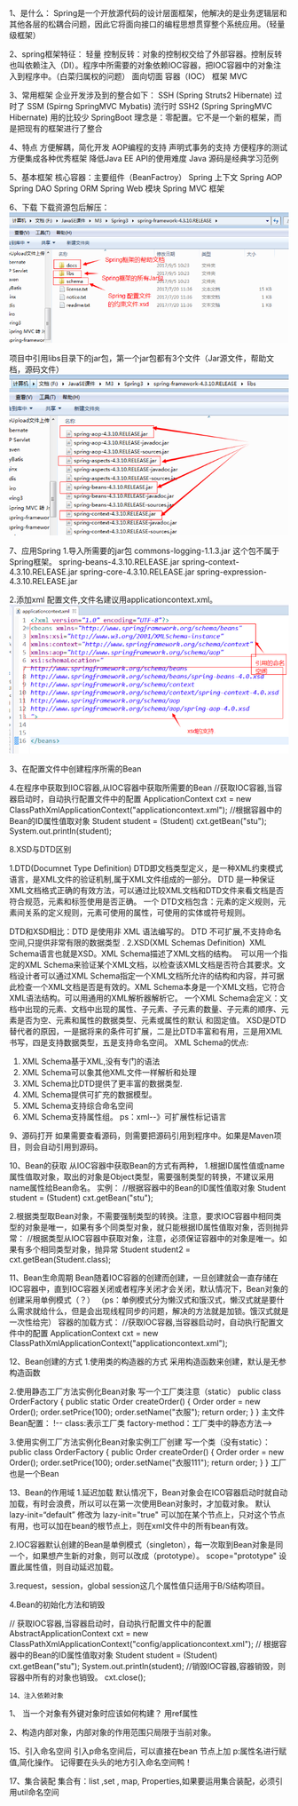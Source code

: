1、是什么：
Spring是一个开放源代码的设计层面框架，他解决的是业务逻辑层和其他各层的松耦合问题，因此它将面向接口的编程思想贯穿整个系统应用。（轻量级框架）

2、spring框架特征：
轻量
控制反转：对象的控制权交给了外部容器。控制反转也叫依赖注入（DI）。程序中所需要的对象依赖IOC容器，把IOC容器中的对象注入到程序中。（白菜归属权的问题）
面向切面
容器（IOC）
框架
MVC

3、常用框架
企业开发涉及到的整合如下：
SSH (Spring Struts2  Hibernate) 过时了
SSM (Spirng SpringMVC  Mybatis)  流行时
SSH2 (Spring  SpringMVC  Hibernate) 用的比较少
SpringBoot  理念是：零配置。它不是一个新的框架，而是把现有的框架进行了整合


4、特点
方便解耦，简化开发
AOP编程的支持
声明式事务的支持
方便程序的测试
方便集成各种优秀框架
降低Java EE API的使用难度
Java 源码是经典学习范例

5、基本框架
核心容器：主要组件（BeanFactroy）
Spring 上下文
Spring AOP
Spring DAO
Spring ORM
Spring Web 模块
Spring MVC 框架

6、下载
下载资源包后解压：
![image](https://github.com/helloworldkitty/Spring/blob/master/%E5%9B%BE%E7%89%871.png)


项目中引用libs目录下的jar包，第一个jar包都有3个文件（Jar源文件，帮助文档，源码文件）
![image](https://github.com/helloworldkitty/Spring/blob/master/%E5%9B%BE%E7%89%872.png)




7、应用Spring
1.导入所需要的jar包
commons-logging-1.1.3.jar  这个包不属于Spring框架。
spring-beans-4.3.10.RELEASE.jar
spring-context-4.3.10.RELEASE.jar
spring-core-4.3.10.RELEASE.jar
spring-expression-4.3.10.RELEASE.jar


2.添加xml 配置文件,文件名建议用applicationcontext.xml。
![image](https://github.com/helloworldkitty/Spring/blob/master/%E5%9B%BE%E7%89%873.png)



3、在配置文件中创建程序所需的Bean

 <!-- bean节点的作用是创建对象，并把对象存储在IOC容器中。 -->
  <!-- class:表示某个类型 id：表示对象创建后在容器中的名称 -->
  <bean id="stu" class="com.icss.Student">
    <property name="name" value="李强"/>
    <property name="age" value="25"/>
    <property name="sex" value="男"/>
  </bean>
  
4.在程序中获取到IOC容器,从IOC容器中获取所需要的Bean
//获取IOC容器,当容器启动时，自动执行配置文件中的配置
ApplicationContext cxt = 	new ClassPathXmlApplicationContext("applicationcontext.xml");
	//根据容器中的Bean的ID属性值取对象
	Student student = (Student) cxt.getBean("stu");
	System.out.println(student);
  
  
  
  
8.XSD与DTD区别

1.DTD(Documnet Type Definition)
DTD即文档类型定义，是一种XML约束模式语言，是XML文件的验证机制,属于XML文件组成的一部分。
DTD 是一种保证XML文档格式正确的有效方法，可以通过比较XML文档和DTD文件来看文档是否符合规范，元素和标签使用是否正确。 一个 DTD文档包含：元素的定义规则，元素间关系的定义规则，元素可使用的属性，可使用的实体或符号规则。

DTD和XSD相比：DTD 是使用非 XML 语法编写的。
DTD 不可扩展,不支持命名空间,只提供非常有限的数据类型 .
2.XSD(XML Schemas Definition) 
XML Schema语言也就是XSD。XML Schema描述了XML文档的结构。 
可以用一个指定的XML Schema来验证某个XML文档，以检查该XML文档是否符合其要求。文档设计者可以通过XML Schema指定一个XML文档所允许的结构和内容，并可据此检查一个XML文档是否是有效的。XML Schema本身是一个XML文档，它符合XML语法结构。可以用通用的XML解析器解析它。
一个XML Schema会定义：文档中出现的元素、文档中出现的属性、子元素、子元素的数量、子元素的顺序、元素是否为空、元素和属性的数据类型、元素或属性的默认 和固定值。
XSD是DTD替代者的原因，一是据将来的条件可扩展，二是比DTD丰富和有用，三是用XML书写，四是支持数据类型，五是支持命名空间。
XML Schema的优点:
1) XML Schema基于XML,没有专门的语法 
2) XML Schema可以象其他XML文件一样解析和处理 
3) XML Schema比DTD提供了更丰富的数据类型.
4) XML Schema提供可扩充的数据模型。 
5) XML Schema支持综合命名空间 
6) XML Schema支持属性组。
ps：xml--》可扩展性标记语言


9、源码打开
如果需要查看源码，则需要把源码引用到程序中。如果是Maven项目，则会自动引用到源码。


10、Bean的获取
从IOC容器中获取Bean的方式有两种，
1.根据ID属性值或name属性值取对象，取出的对象是Object类型，需要强制类型的转换，不建议采用name属性给Bean命名。
实例：
//根据容器中的Bean的ID属性值取对象
Student student = (Student) cxt.getBean("stu");

2.根据类型取Bean对象，不需要强制类型的转换。注意，要求IOC容器中相同类型的对象是唯一，如果有多个同类型对象，就只能根据ID属性值取对象，否则抛异常：
//根据类型从IOC容器中获取对象，注意，必须保证容器中的对象是唯一。如果有多个相同类型对象，抛异常
Student student2 = cxt.getBean(Student.class);




11、Bean生命周期
Bean随着IOC容器的创建而创建，一旦创建就会一直存储在IOC容器中，直到IOC容器关闭或者程序关闭才会关闭，默认情况下，Bean对象的创建采用单例模式（？）
（ps：单例模式分为懒汉式和饿汉式，懒汉式就是要什么需求就给什么，但是会出现线程同步的问题，解决的方法就是加锁。饿汉式就是一次性给完）
容器的加载方式：
//获取IOC容器,当容器启动时，自动执行配置文件中的配置
ApplicationContext cxt = 	new ClassPathXmlApplicationContext("applicationcontext.xml");



12、Bean创建的方式
1.使用类的构造器的方式
采用构造函数来创建，默认是无参构造函数
  <!-- 运用无参的构造函数来创建Bean, 
     class:表示某个类型 id：表示对象创建后在容器中的名称 -->
  <bean id="stu" class="com.icss.Student">
    <!-- 给对象的属性赋值 -->
    <property name="name" value="李强"/>
    <property name="age" value="25"/>
    <property name="sex" value="男"/>
  </bean>
  <!-- 应用有参的构造函数来创建Bean对象 -->
  <bean id="stu2" class="com.icss.Student">
    <!-- constructor-arg 构造器  index=""索引 name:是参数名，可以不按顺序来赋值， ref:引用另一个类型对象-->
    <constructor-arg index="0"  value="肖红"/>
    <constructor-arg name="age" value="20"/>
    <constructor-arg index="2"  value="男" />
  </bean>
  
  
  2.使用静态工厂方法实例化Bean对象
 写一个工厂类注意（static）
 public class OrderFactory {
	public static Order createOrder() {
		Order order = new Order();
		order.setPrice(100);
		order.setName("衣服");
		return order;
	}
}
主文件Bean配置：
!-- class:表示工厂类   factory-method：工厂类中的静态方法-->
  <bean id="order" class="com.icss.OrderFactory" 
     factory-method="createOrder">
    </bean>



3.使用实例工厂方法实例化Bean对象实例工厂创建
写一个类（没有static）：
public class OrderFactory {
	public Order createOrder() {
		Order order = new Order();
		order.setPrice(100);
		order.setName("衣服111");
		return order;
	}
}
工厂也是一个Bean
<Bean id="factory" class="com.icss.orderFactory"></Bean>
<!-- class:表示工厂类   factory-method：工厂类中的静态方法-->
<Bean id="order" class="com.icss.orderFactory"  factory-method="createOrder"></Bean>



13、Bean的作用域
1.延迟加载
默认情况下，Bean对象会在ICO容器启动时就自动加载，有时会浪费，所以可以在第一次使用Bean对象时，才加载对象。
默认lazy-init=“default” 修改为 lazy-init="true" 可以加在某个节点上，只对这个节点有用，也可以加在bean的根节点上，则在xml文件中的所有bean有效。

2.IOC容器默认创建的Bean是单例模式（singleton），每一次取到Bean对象是同一个，如果想产生新的对象，则可以改成（prototype）。 
<bean id="stu" class="com.icss.Student" scope="prototype">scope="prototype" 设置此属性值，则自动延迟加载。
  
  3.request，session，global session这几个属性值只适用于B/S结构项目。
  
  4.Bean的初始化方法和销毁
   <Bean id="stu" class="com.icss.Student" init-method="init" destory-method="destory"></bean>
  
// 获取IOC容器,当容器启动时，自动执行配置文件中的配置
		AbstractApplicationContext cxt = new ClassPathXmlApplicationContext("config/applicationcontext.xml");
		// 根据容器中的Bean的ID属性值取对象
		Student student = (Student) cxt.getBean("stu");
		System.out.println(student);
		//销毁IOC容器,容器销毁，则容器中所有的对象也销毁。
		cxt.close();  
    
    
    
    14、注入依赖对象
   1、 当一个对象有外键对象时应该如何构建？
    用ref属性
    <!-- 运用无参的构造函数来创建Bean, 
     class:表示某个类型 id：表示对象创建后在容器中的名称 -->
    <bean id="stu" class="com.icss.Student">
     <property name="name" value="李强"/>
    <property name="age" value="25"/>
    <property name="sex" value="男"/>
      <!-- ref属性引用外部对象 -->
     <property name="grade" ref="g"/>
    </bean>
<bean id="g" class="com.icss.Grade" p:gradeId=""  p:gradename=""></bean>

2、构造内部对象，内部对象的作用范围只局限于当前对象。



15、引入命名空间
引入p命名空间后，可以直接在bean 节点上加 p:属性名进行赋值,简化操作。
<bean id="g" class="com.icss.Grade" p:gradeId="1" p:gradeName="一年级">
</bean>
记得要在头头的地方引入命名空间鸭！




17、集合装配
  集合有：list ,set , map, Properties,如果要运用集合装配，必须引用util命名空间
  
 












